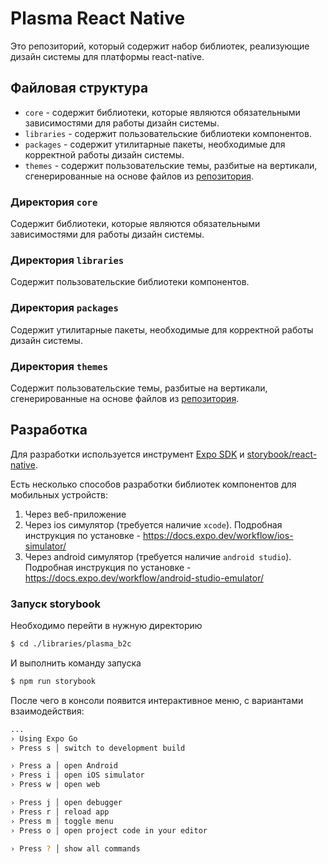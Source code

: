# Plasma React Native

Это репозиторий, который содержит набор библиотек, реализующие дизайн системы для платформы react-native.

## Файловая структура

-   `core` - содержит библиотеки, которые являются обязательными зависимостями для работы дизайн системы.
-   `libraries` - содержит пользовательские библиотеки компонентов.
-   `packages` - содержит утилитарные пакеты, необходимые для корректной работы дизайн системы.
-   `themes` - содержит пользовательские темы, разбитые на вертикали, сгенерированные на основе файлов из [репозитория](https://github.com/salute-developers/theme-converter).

### Директория `core`

Содержит библиотеки, которые являются обязательными зависимостями для работы дизайн системы.

### Директория `libraries`

Содержит пользовательские библиотеки компонентов.

### Директория `packages`

Содержит утилитарные пакеты, необходимые для корректной работы дизайн системы.

### Директория `themes`

Содержит пользовательские темы, разбитые на вертикали, сгенерированные на основе файлов из [репозитория](https://github.com/salute-developers/theme-converter).

## Разработка

Для разработки используется инструмент [Expo SDK](https://docs.expo.dev/workflow/upgrading-expo-sdk-walkthrough/) и [storybook/react-native](https://github.com/storybookjs/react-native).

Есть несколько способов разработки библиотек компонентов для мобильных устройств:

1. Через веб-приложение
2. Через ios симулятор (требуется наличие `xcode`). Подробная инструкция по установке - https://docs.expo.dev/workflow/ios-simulator/
3. Через android симулятор (требуется наличие `android studio`). Подробная инструкция по установке - https://docs.expo.dev/workflow/android-studio-emulator/

### Запуск storybook

Необходимо перейти в нужную директорию

```bash
$ cd ./libraries/plasma_b2c
```

И выполнить команду запуска

```bash
$ npm run storybook
```

После чего в консоли появится интерактивное меню, с вариантами взаимодействия:

```bash
...
› Using Expo Go
› Press s │ switch to development build

› Press a │ open Android
› Press i │ open iOS simulator
› Press w │ open web

› Press j │ open debugger
› Press r │ reload app
› Press m │ toggle menu
› Press o │ open project code in your editor

› Press ? │ show all commands
```
